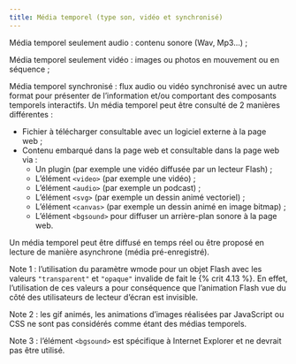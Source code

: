 ```yaml
---
title: Média temporel (type son, vidéo et synchronisé)
---
```


Média temporel seulement audio : contenu sonore (Wav, Mp3…) ;

Média temporel seulement vidéo : images ou photos en mouvement ou en séquence
;

Média temporel synchronisé : flux audio ou vidéo synchronisé avec un autre
format pour présenter de l’information et/ou comportant des composants
temporels interactifs. Un média temporel peut être consulté de 2 manières
différentes :

- Fichier à télécharger consultable avec un logiciel externe à la page web ;
- Contenu embarqué dans la page web et consultable dans la page web via :
  - Un plugin (par exemple une vidéo diffusée par un lecteur Flash) ;
  - L’élément `<video>` (par exemple une vidéo) ;
  - L’élément `<audio>` (par exemple un podcast) ;
  - L’élément `<svg>` (par exemple un dessin animé vectoriel) ;
  - L’élément `<canvas>` (par exemple un dessin animé en image bitmap) ;
  - L’élément `<bgsound>` pour diffuser un arrière-plan sonore à la page web.

Un média temporel peut être diffusé en temps réel ou être proposé en lecture
de manière asynchrone (média pré-enregistré).

Note 1 : l’utilisation du paramètre wmode pour un objet Flash avec les valeurs
`"transparent"` et `"opaque"` invalide de fait le {% crit 4.13 %}. En
effet, l’utilisation de ces valeurs a pour conséquence que l’animation Flash
vue du côté des utilisateurs de lecteur d’écran est invisible.

Note 2 : les gif animés, les animations d’images réalisées par JavaScript ou
CSS ne sont pas considérés comme étant des médias temporels.

Note 3 : l’élément `<bgsound>` est spécifique à Internet Explorer et ne
devrait pas être utilisé.
